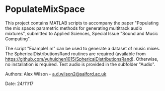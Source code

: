 # PopulateMixSpace

This project contains MATLAB scripts to accompany the paper "Populating the mix space: parametric methods for generating multitrack audio mixtures", submitted to Applied Sciences, Special Issue "Sound and Music Computing".

The script "Example1.m" can be used to generate a dataset of music mixes. The SphericalDistributionsRand routines are required (available from https://github.com/yuhuichen1015/SphericalDistributionsRand). Otherwise, no installation is required. Test audio is provided in the subfolder "Audio".

Authors: Alex Wilson - a.d.wilson2@salford.ac.uk

Date: 24/11/17
